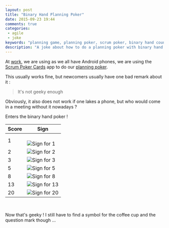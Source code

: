 ```yaml
---
layout: post
title: "Binary Hand Planning Poker"
date: 2015-09-23 19:44
comments: true
categories:
 - agile
 - joke
keywords: "planning game, planning poker, scrum poker, binary hand counting, planning poker cards"
description: "A joke about how to do a planning poker with binary hand counting to replace cards"
---
```

At [work](http://www.murex.com), we are using as we all have Android phones, we are using the [Scrum Poker Cards](https://play.google.com/store/apps/details?id=artarmin.android.scrum.poker&hl=fr) app to do our [planning poker](https://en.wikipedia.org/wiki/Planning_poker).

This usually works fine, but newcomers usually have one bad remark about it :

> It's not geeky enough

Obviously, it also does not work if one lakes a phone, but who would come in a meeting without it nowadays ?

Enters the binary hand poker !

 Score | Sign |
-------|------|
1| <br/> ![Sign for 1]({{site.url}}/imgs/2015-09-23-binary-hand-planning-poker/01.jpg)
2| ![Sign for 2]({{site.url}}/imgs/2015-09-23-binary-hand-planning-poker/02.jpg)
3| ![Sign for 3]({{site.url}}/imgs/2015-09-23-binary-hand-planning-poker/03.jpg)
5| ![Sign for 5]({{site.url}}/imgs/2015-09-23-binary-hand-planning-poker/05.jpg)
8| ![Sign for 8]({{site.url}}/imgs/2015-09-23-binary-hand-planning-poker/08.jpg)
13| ![Sign for 13]({{site.url}}/imgs/2015-09-23-binary-hand-planning-poker/13.jpg)
20| ![Sign for 20]({{site.url}}/imgs/2015-09-23-binary-hand-planning-poker/20.jpg)
<br/>

Now that's geeky ! I still have to find a symbol for the coffee cup and the question mark though ...
